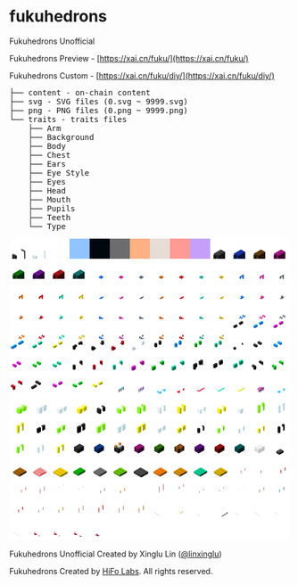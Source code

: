 # fukuhedrons
Fukuhedrons Unofficial

Fukuhedrons Preview - [https://xai.cn/fuku/](https://xai.cn/fuku/)

Fukuhedrons Custom - [https://xai.cn/fuku/diy/](https://xai.cn/fuku/diy/)

<pre>
├── content - on-chain content
├── svg - SVG files (0.svg ~ 9999.svg)
├── png - PNG files (0.png ~ 9999.png)
└── traits - traits files
    ├── Arm
    ├── Background
    ├── Body
    ├── Chest
    ├── Ears
    ├── Eye Style
    ├── Eyes
    ├── Head
    ├── Mouth
    ├── Pupils
    ├── Teeth
    └── Type
</pre>

![Fukuhedrons](fukuhedrons.png)

Fukuhedrons Unofficial Created by Xinglu Lin ([@linxinglu](https://x.com/linxinglu))

Fukuhedrons Created by [HiFo Labs](https://hifolabs.com). All rights reserved.
